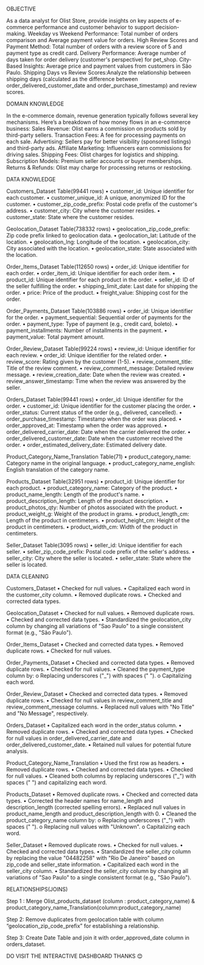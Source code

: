 OBJECTIVE

As a data analyst for Olist Store, provide insights on key aspects of e-commerce performance and customer behavior to support decision-making.
Weekday vs Weekend Performance: Total number of orders comparison and Average payment value for orders.
High Review Scores and Payment Method: Total number of orders with a review score of 5 and payment type as credit card.
Delivery Performance: Average number of days taken for order delivery (customer's perspective) for pet_shop.
City-Based Insights: Average price and payment values from customers in São Paulo.
Shipping Days vs Review Scores:Analyze the relationship between shipping days (calculated as the difference between order_delivered_customer_date and order_purchase_timestamp) and review scores.

DOMAIN KNOWLEDGE

In the e-commerce domain, revenue generation typically follows several key mechanisms. Here’s a breakdown of how money flows in an e-commerce business:
Sales Revenue: Olist earns a commission on products sold by third-party sellers.
Transaction Fees: A fee for processing payments on each sale.
Advertising: Sellers pay for better visibility (sponsored listings) and third-party ads.
Affiliate Marketing: Influencers earn commissions for driving sales.
Shipping Fees: Olist charges for logistics and shipping.
Subscription Models: Premium seller accounts or buyer memberships.
Returns & Refunds: Olist may charge for processing returns or restocking.

DATA KNOWLEDGE

Customers_Dataset Table(99441 rows)
•	customer_id: Unique identifier for each customer.
•	customer_unique_id: A unique, anonymized ID for the customer.
•	customer_zip_code_prefix: Postal code prefix of the customer's address.
•	customer_city: City where the customer resides.
•	customer_state: State where the customer resides.

Geolocation_Dataset Table(738332 rows)
•	geolocation_zip_code_prefix: Zip code prefix linked to geolocation data.
•	geolocation_lat: Latitude of the location.
•	geolocation_lng: Longitude of the location.
•	geolocation_city: City associated with the location.
•	geolocation_state: State associated with the location.

Order_Items_Dataset Table(112650 rows)
•	order_id: Unique identifier for each order.
•	order_item_id: Unique identifier for each order item.
•	product_id: Unique identifier for each product in the order.
•	seller_id: ID of the seller fulfilling the order.
•	shipping_limit_date: Last date for shipping the order.
•	price: Price of the product.
•	freight_value: Shipping cost for the order.

Order_Payments_Dataset Table(103886 rows)
•	order_id: Unique identifier for the order.
•	payment_sequential: Sequential order of payments for the order.
•	payment_type: Type of payment (e.g., credit card, boleto).
•	payment_installments: Number of installments in the payment.
•	payment_value: Total payment amount.

Order_Review_Dataset Table(99224 rows)
•	review_id: Unique identifier for each review.
•	order_id: Unique identifier for the related order.
•	review_score: Rating given by the customer (1-5).
•	review_comment_title: Title of the review comment.
•	review_comment_message: Detailed review message.
•	review_creation_date: Date when the review was created.
•	review_answer_timestamp: Time when the review was answered by the seller.

Orders_Dataset Table(99441 rows)
•	order_id: Unique identifier for the order.
•	customer_id: Unique identifier for the customer placing the order.
•	order_status: Current status of the order (e.g., delivered, cancelled).
•	order_purchase_timestamp: Timestamp when the order was placed.
•	order_approved_at: Timestamp when the order was approved.
•	order_delivered_carrier_date: Date when the carrier delivered the order.
•	order_delivered_customer_date: Date when the customer received the order.
•	order_estimated_delivery_date: Estimated delivery date.

Product_Category_Name_Translation Table(71)
•	product_category_name: Category name in the original language.
•	product_category_name_english: English translation of the category name.

Products_Dataset Table(32951 rows)
•	product_id: Unique identifier for each product.
•	product_category_name: Category of the product.
•	product_name_length: Length of the product's name.
•	product_description_length: Length of the product description.
•	product_photos_qty: Number of photos associated with the product.
•	product_weight_g: Weight of the product in grams.
•	product_length_cm: Length of the product in centimeters.
•	product_height_cm: Height of the product in centimeters.
•	product_width_cm: Width of the product in centimeters.

Seller_Dataset Table(3095 rows)
•	seller_id: Unique identifier for each seller.
•	seller_zip_code_prefix: Postal code prefix of the seller's address.
•	seller_city: City where the seller is located.
•	seller_state: State where the seller is located.

DATA CLEANING

Customers_Dataset
•	Checked for null values.
•	Capitalized each word in the customer_city column.
•	Removed duplicate rows.
•	Checked and corrected data types.

Geolocation_Dataset
•	Checked for null values.
•	Removed duplicate rows.
•	Checked and corrected data types.
•	Standardized the geolocation_city column by changing all variations of "Sao Paulo" to a single consistent format (e.g., "São Paulo").

Order_Items_Dataset
•	Checked and corrected data types.
•	Removed duplicate rows.
•	Checked for null values.

Order_Payments_Dataset
•	Checked and corrected data types.
•	Removed duplicate rows.
•	Checked for null values.
•	Cleaned the payment_type column by:
o	Replacing underscores ("_") with spaces (" ").
o	Capitalizing each word.

Order_Review_Dataset
•	Checked and corrected data types.
•	Removed duplicate rows.
•	Checked for null values in review_comment_title and review_comment_message columns.
•	Replaced null values with "No Title" and "No Message", respectively.

 Orders_Dataset
•	Capitalized each word in the order_status column.
•	Removed duplicate rows.
•	Checked and corrected data types.
•	Checked for null values in order_delivered_carrier_date and order_delivered_customer_date.
•	Retained null values for potential future analysis.

 Product_Category_Name_Translation
•	Used the first row as headers.
•	Removed duplicate rows.
•	Checked and corrected data types.
•	Checked for null values.
•	Cleaned both columns by replacing underscores ("_") with spaces (" ") and capitalizing each word.

Products_Dataset
•	Removed duplicate rows.
•	Checked and corrected data types.
•	Corrected the header names for name_length and description_length (corrected spelling errors).
•	Replaced null values in product_name_length and product_description_length with 0.
•	Cleaned the product_category_name column by:
o	Replacing underscores ("_") with spaces (" ").
o	Replacing null values with "Unknown".
o	Capitalizing each word.

Seller_Dataset
•	Removed duplicate rows.
•	Checked for null values.
•	Checked and corrected data types.
•	Standardized the seller_city column by replacing the value "04482258" with "Rio De Janeiro" based on zip_code and seller_state information.
•	Capitalized each word in the seller_city column.
•	Standardized the seller_city column by changing all variations of "Sao Paulo" to a single consistent format (e.g., "São Paulo").


RELATIONSHIPS(JOINS)

Step 1 :
Merge Olist_products_dataset (column : product_category_name) & product_category_name_Translation(column:product_category_name)

Step 2:
Remove duplicates from geolocation table with column “geolocation_zip_code_prefix” for establishing a relationship.

Step 3: 
Create Date Table and join it with order_approved_date column in orders_dataset.
 
DO VISIT THE INTERACTIVE DASHBOARD
THANKS 😊


